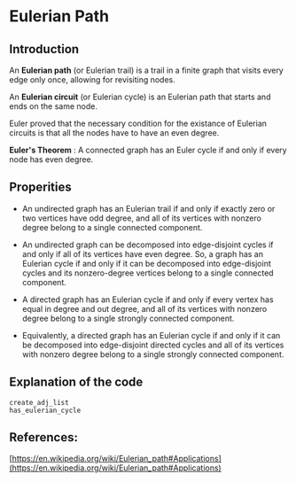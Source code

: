 # Eulerian Path
## Introduction 
An **Eulerian path** (or Eulerian trail) is a trail in a finite graph that visits every edge only once, allowing for revisiting nodes.

An **Eulerian circuit** (or Eulerian cycle) is an Eulerian path that starts and ends on the same node.

Euler proved that the necessary condition for the existance of Eulerian circuits is that all the nodes have to have an even degree.

**Euler's Theorem** : A connected graph has an Euler cycle if and only if every node has even degree. 

## Properities
- An undirected graph has an Eulerian trail if and only if exactly zero or two vertices have odd degree, and all of its vertices with nonzero degree belong to a single connected component.

- An undirected graph can be decomposed into edge-disjoint cycles if and only if all of its vertices have even degree. So, a graph has an Eulerian cycle if and only if it can be decomposed into edge-disjoint cycles and its nonzero-degree vertices belong to a single connected component.

- A directed graph has an Eulerian cycle if and only if every vertex has equal in degree and out degree, and all of its vertices with nonzero degree belong to a single strongly connected component. 
  
- Equivalently, a directed graph has an Eulerian cycle if and only if it can be decomposed into edge-disjoint directed cycles and all of its vertices with nonzero degree belong to a single strongly connected component.

## Explanation of the code
```@docs
create_adj_list
has_eulerian_cycle
```


## References:
[https://en.wikipedia.org/wiki/Eulerian_path#Applications](https://en.wikipedia.org/wiki/Eulerian_path#Applications)



